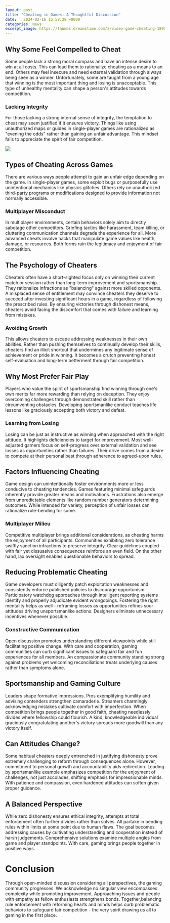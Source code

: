 ```yaml
---
layout: post
title: "Cheating in Games: A Thoughtful Discussion"
date:   2024-02-16 15:58:28 +0000
categories: News
excerpt_image: https://thumbs.dreamstime.com/z/video-game-cheating-18957951.jpg
---
```

## Why Some Feel Compelled to Cheat

Some people lack a strong moral compass and have an intense desire to win at all costs. This can lead them to rationalize cheating as a means to an end. Others may feel insecure and need external validation through always being seen as a winner. Unfortunately, some are taught from a young age that winning is the most important thing and losing is unacceptable. This type of unhealthy mentality can shape a person's attitudes towards competition.

### Lacking Integrity 

For those lacking a strong internal sense of integrity, the temptation to cheat may seem justified if it ensures victory. Things like using unauthorized maps or guides in single-player games are rationalized as "evening the odds" rather than gaining an unfair advantage. This mindset fails to appreciate the spirit of fair competition.


![](https://thumbs.dreamstime.com/z/video-game-cheating-18957951.jpg)
## Types of Cheating Across Games

There are various ways people attempt to gain an unfair edge depending on the game. In single-player games, some exploit bugs or purposefully use unintentional mechanics like physics glitches. Others rely on unauthorized third-party programs or modifications designed to provide information not normally accessible. 

### Multiplayer Misconduct

In multiplayer environments, certain behaviors solely aim to directly sabotage other competitors. Griefing tactics like harassment, team killing, or cluttering communication channels degrade the experience for all. More advanced cheats involve hacks that manipulate game values like health, damage, or resources. Both forms ruin the legitimacy and enjoyment of fair competition.

## The Psychology of Cheaters 

Cheaters often have a short-sighted focus only on winning their current match or session rather than long-term improvement and sportsmanship. They rationalize infractions as "balancing" against more skilled opponents. A misplaced sense of entitlement may convince cheaters they deserve to succeed after investing significant hours in a game, regardless of following the prescribed rules. By ensuring victories through dishonest means, cheaters avoid facing the discomfort that comes with failure and learning from mistakes.

### Avoiding Growth

This allows cheaters to escape addressing weaknesses in their own abilities. Rather than pushing themselves to continually develop their skills, cheaters find an illicit shortcut that undermines any legitimate sense of achievement or pride in winning. It becomes a crutch preventing honest self-evaluation and long-term betterment through fair competition.

## Why Most Prefer Fair Play

Players who value the spirit of sportsmanship find winning through one's own merits far more rewarding than relying on deception. They enjoy overcoming challenges through demonstrated skill rather than circumventing obstacles. Developing sportsmanlike conduct teaches life lessons like graciously accepting both victory and defeat. 

### Learning from Losing

Losing can be just as instructive as winning when approached with the right attitude. It highlights deficiencies to target for improvement. Most well-adjusted gamers focus on self-progress over external validation and see losses as opportunities rather than failures. Their drive comes from a desire to compete at their personal best through adherence to agreed-upon rules.

## Factors Influencing Cheating 

Game design can unintentionally foster environments more or less conducive to cheating tendencies. Games featuring minimal safeguards inherently provide greater means and motivations. Frustrations also emerge from unpredictable elements like random number generators determining outcomes. While intended for variety, perception of unfair losses can rationalize rule-bending for some.

### Multiplayer Milieu

Competitive multiplayer brings additional considerations, as cheating harms the enjoyment of all participants. Communities exhibiting zero tolerance swiftly sanction infractions to preserve integrity. Clear guidelines coupled with fair yet dissuasive consequences reinforce an even field. On the other hand, lax oversight enables questionable behaviors to spread.

## Reducing Problematic Cheating

Game developers must diligently patch exploitation weaknesses and consistently enforce published policies to discourage opportunism. Participatory watchdog approaches through intelligent reporting systems identify and properly adjudicate evident wrongdoings. Fostering the right mentality helps as well - reframing losses as opportunities refines sour attitudes driving unsportsmanlike actions. Designers eliminate unnecessary incentives whenever possible.

### Constructive Communication 

Open discussion promotes understanding different viewpoints while still facilitating positive change. With care and cooperation, gaming communities can curb significant issues to safeguard fair and fun experiences for all members. An compassionate community standing strong against problems yet welcoming reconciliations treats underlying causes rather than symptoms alone.

## Sportsmanship and Gaming Culture  

Leaders shape formative impressions. Pros exemplifying humility and advising contenders strengthen camaraderie. Streamers charmingly acknowledging mistakes cultivate comfort with imperfection. When competition brings people together in good faith, cheating needlessly divides where fellowship could flourish. A kind, knowledgeable individual graciously congratulating another's victory spreads more goodwill than any victory itself.

## Can Attitudes Change?

Some habitual cheaters deeply entrenched in justifying dishonesty prove extremely challenging to reform through consequences alone. However, commitment to personal growth and accountability aids redirection. Leading by sportsmanlike example emphasizes competition for the enjoyment of challenges, not just accolades, shifting emphasis for impressionable minds. With patience and compassion, even hardened attitudes can soften given proper guidance.

## A Balanced Perspective

While zero dishonesty ensures ethical integrity, attempts at total enforcement often further divides rather than solves. All partake in bending rules within limits at some point due to human flaws. The goal becomes addressing causes by cultivating understanding and cooperation instead of harsh judgements. Comprehensive solutions examine multiple angles from game and player standpoints. With care, gaming brings people together in positive ways.

# Conclusion

Through open-minded discussion considering all perspectives, the gaming community progresses. We acknowledge no singular view encompasses complexity while promoting improvement. Approaching issues and people with empathy as fellow enthusiasts strengthens bonds. Together,balancing rule enforcement with reforming hearts and minds helps curb problematic behaviors to safeguard fair competition - the very spirit drawing us all to gaming in the first place.